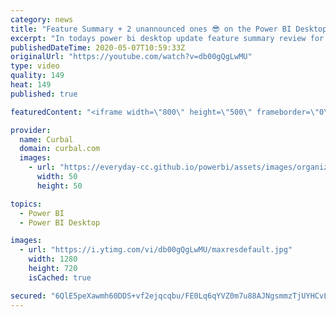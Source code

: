 ```yaml
---
category: news
title: "Feature Summary + 2 unannounced ones 😎 on the Power BI Desktop Update April 2020"
excerpt: "In todays power bi desktop update feature summary review for April 2020, we are going to go through the following topics:  Lasso select for visuals Shortcuts for grouping and ungrouping visuals Conditional formatting for totals and subtotals in power bi matrix i icon for properties in power query Personalize"
publishedDateTime: 2020-05-07T10:59:33Z
originalUrl: "https://youtube.com/watch?v=db00gQgLwMU"
type: video
quality: 149
heat: 149
published: true

featuredContent: "<iframe width=\"800\" height=\"500\" frameborder=\"0\" src=\"https://www.youtube.com/embed/db00gQgLwMU\" allow=\"accelerometer; autoplay; encrypted-media; gyroscope; picture-in-picture\" allowfullscreen></iframe>"

provider:
  name: Curbal
  domain: curbal.com
  images:
    - url: "https://everyday-cc.github.io/powerbi/assets/images/organizations/curbal.com-50x50.jpg"
      width: 50
      height: 50

topics:
  - Power BI
  - Power BI Desktop

images:
  - url: "https://i.ytimg.com/vi/db00gQgLwMU/maxresdefault.jpg"
    width: 1280
    height: 720
    isCached: true

secured: "6QlE5peXawmh60DDS+vf2ejqcqbu/FE0Lq6qYVZ0m7u88AJNgsmmzTjUYHCvLrsrZbkJXw+mbO6MWE/5hZ1/FaGevvMn9mG0bb6zcaLoZAnECPtjy0DeTfzUaTnIHGZXlMQ8UBXuA1amCoUKcg9R/So+tODKLH4DuHiydDMpJQFwE5oTR2i8qfVqjnuvI5tcTne72XXAL5FIfr3+OITk0Y5i0ZLvr7I0l16prKo3Hat/10zahRpTstYfHKBEszC9WubtGBgP3ZmOzT2i8Zpj7pTV1vGalUJmDDkGq6V379XDom9vwjbKHy0w6a+wmhm9olk3R/pIY5nH+gLbOaJzNn4DSccAe0zXB0VDga5K4Y1j3YPvJ5ftEIXtoiNSzni+lTwFmiKMgUUbJoFDLL7EXycpLO5NVzRgG9R2Wx6ZvgS7LRVRMKvdGgGgZ+NWUozG;/xzOdix3GWg2BvCGTM9ZWw=="
---
```


